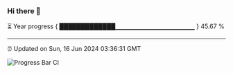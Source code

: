 ### Hi there 👋

⏳ Year progress { █████████████▁▁▁▁▁▁▁▁▁▁▁▁▁▁▁▁▁ } 45.67 %

---

⏰ Updated on Sun, 16 Jun 2024 03:36:31 GMT

![Progress Bar CI](https://github.com/IshwaranRudhara/GIT-ACTION/workflows/Progress%20Bar%20CI/badge.svg)
